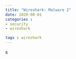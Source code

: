 ```yaml
---
title: "Wireshark: Malware 2"
date: 2020-08-01
categories : 
- security
- wireshark

tags : wireshark
---
```


s
